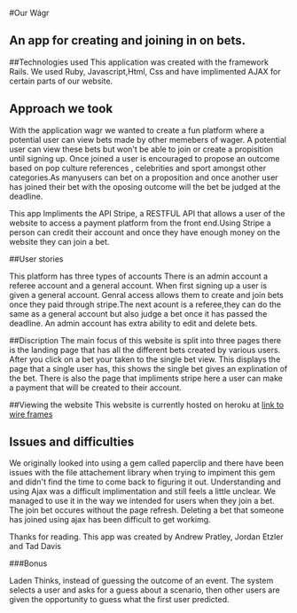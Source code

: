 #Our Wágr

## An app for creating and joining in on bets. 

##Technologies used
This application was created with the framework Rails. We used Ruby, Javascript,Html, Css 
and have implimented AJAX for certain parts of our website. 

## Approach we took 

With the application wagr we wanted to create a fun platform where a potential user can view bets made by 
other memebers of wager. A potential user can view these bets but won't be able to join or create a propisition until signing up. 
Once joined a user is encouraged to propose an outcome based on pop culture references , celebrities 
and sport amongst other categories.As manyusers can bet on a proposition and once another user has joined their bet with the oposing outcome will the bet be judged at the deadline.

This app Impliments the API Stripe, a RESTFUL API that allows a user of the website to access a payment platform from the 
front end.Using Stripe a person can credit their account and once they have enough money on the website they can join a bet. 

##User stories

This platform has three types of accounts There is an admin account a referee account and a general account. 
When first signing up a user is given a general account. Genral access allows them to create and join bets once they paid 
through stripe.The next acount is a referee,they can do the same as a general account but also judge a bet once it has passed the deadline. 
An admin account has extra ability to edit and delete bets.

##Discription 
The main focus of this website is split into three pages there is the landing page that has all the different bets created
by various users. After you click on a bet your taken to the single bet view. This displays the page that a single user has, this shows the single bet gives an explination of the bet. There is also the page that impliments stripe here a user can make a payment that will be created to their account. 

##Viewing the website
This website is currently hosted on heroku at 
[link to wire frames](https://postimg.org/gallery/1bs9i5v40/)


## Issues and difficulties 
We originally looked into using a gem called paperclip and there have been issues with the file attachement library when trying to impiment this gem and didn't find the time to come back to figuring it out. 
Understanding and using Ajax was a difficult implimentation and still feels a little unclear. We managed to use it in the way we intended for users when they join a bet. The join bet occures without the page refresh. Deleting a bet that 
someone has joined using ajax has been difficult to get workimg.

Thanks for reading. 
This app was created by Andrew Pratley, Jordan Etzler and Tad Davis

###Bonus

Laden Thinks, instead of guessing the outcome of an event. The system selects a user and asks for a guess about a scenario, then other users are given the opportunity to guess what the first user predicted.
